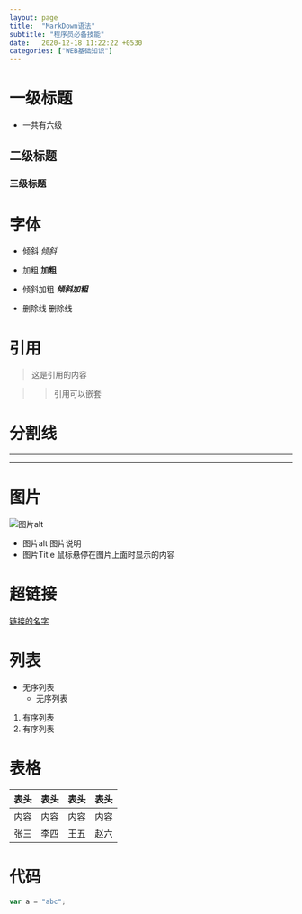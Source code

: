 ```yaml
---
layout: page
title:  "MarkDown语法"
subtitle: "程序员必备技能"
date:   2020-12-18 11:22:22 +0530
categories: ["WEB基础知识"]
---
```


# 一级标题
- 一共有六级
## 二级标题
### 三级标题

# 字体
- 倾斜
*倾斜*

- 加粗
**加粗**

- 倾斜加粗
***倾斜加粗***

- 删除线
~~删除线~~

# 引用
> 这是引用的内容

>> 引用可以嵌套

# 分割线
---
***

# 图片
![图片alt](/assets/img/pudhina.jpg "图片Title")
- 图片alt 图片说明
- 图片Title 鼠标悬停在图片上面时显示的内容

# 超链接
[链接的名字](链接地址)

# 列表
- 无序列表
    - 无序列表
1. 有序列表
2. 有序列表

# 表格

|  表头  |  表头  |  表头  |  表头  |
|:--:|:--:|:--:|:-:|
|内容|内容|内容|内容|
|张三|李四|王五|赵六|

# 代码
```javascript
var a = "abc";
```